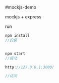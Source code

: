 #mockjs-demo

mockjs + express

run
```js
npm install
//安装


npm start
//启动

http://127.0.0.1:3000/

//访问
```

